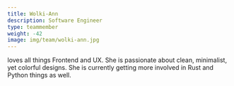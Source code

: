 ```yaml
---
title: Wolki-Ann
description: Software Engineer 
type: teammember
weight: -42
image: img/team/wolki-ann.jpg
---
```

loves all things Frontend and UX. She is passionate about clean, minimalist, yet colorful designs. She is currently getting more involved in Rust and Python things as well.
